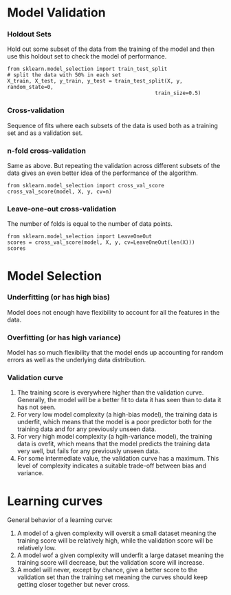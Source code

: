 # Model Validation

### Holdout Sets
Hold out some subset of the data from the training of the model and then use this holdout set to check the model of performance.
```
from sklearn.model_selection import train_test_split
# split the data with 50% in each set
X_train, X_test, y_train, y_test = train_test_split(X, y, random_state=0,
                                                train_size=0.5)
```
### Cross-validation
Sequence of fits where each subsets of the data is used both as a training set and as a validation set.

### n-fold cross-validation
Same as above. But repeating the validation across different subsets of the data gives an even better idea of the performance of the algorithm.
```
from sklearn.model_selection import cross_val_score
cross_val_score(model, X, y, cv=n)
```
### Leave-one-out cross-validation
The number of folds is equal to the number of data points.
```
from sklearn.model_selection import LeaveOneOut
scores = cross_val_score(model, X, y, cv=LeaveOneOut(len(X)))
scores
```
# Model Selection

### Underfitting (or has high bias)
Model does not enough have flexibility to account for all the features in the data.

### Overfitting (or has high variance)
Model has so much flexibility that the model ends up accounting for random errors as well as the underlying data distribution.

### Validation curve
  1. The training score is everywhere higher than the validation curve. Generally, the model will be a better fit to data it has seen than to data it has not seen.
  2. For very low model complexity (a high-bias model), the training data is underfit, which means that the model is a poor predictor both for the training data and for any previously unseen data.
  3. For very high model complexity (a hgih-variance model), the training data is ovefit, which means that the model predicts the training data very well, but fails for any previously unseen data.
  4. For some intermediate value, the validation curve has a maximum. This level of complexity indicates a suitable trade-off between bias and variance.
  
# Learning curves

General behavior of a learning curve:
  1. A model of a given complexity will oversit a small dataset meaning the training score will be relatively high, while the validation score will be relatively low.
  2. A model wof a given complexity will underfit a large dataset meaning the training score will decrease, but the validation score will increase.
  3. A model will never, except by chance, give a better score to the validation set than the training set meaning the curves should keep getting closer together but never cross.
